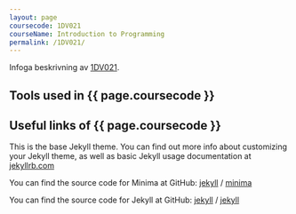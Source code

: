 ```yaml
---
layout: page
coursecode: 1DV021
courseName: Introduction to Programming
permalink: /1DV021/
---
```


Infoga beskrivning av [1DV021](https://coursepress.gitbook.io/1dv021).

## Tools used in {{ page.coursecode }}

## Useful links of {{ page.coursecode }}

This is the base Jekyll theme. You can find out more info about customizing your Jekyll theme, as well as basic Jekyll usage documentation at [jekyllrb.com](https://jekyllrb.com/)

You can find the source code for Minima at GitHub:
[jekyll][jekyll-organization] /
[minima](https://github.com/jekyll/minima)

You can find the source code for Jekyll at GitHub:
[jekyll][jekyll-organization] /
[jekyll](https://github.com/jekyll/jekyll)


[jekyll-organization]: https://github.com/jekyll